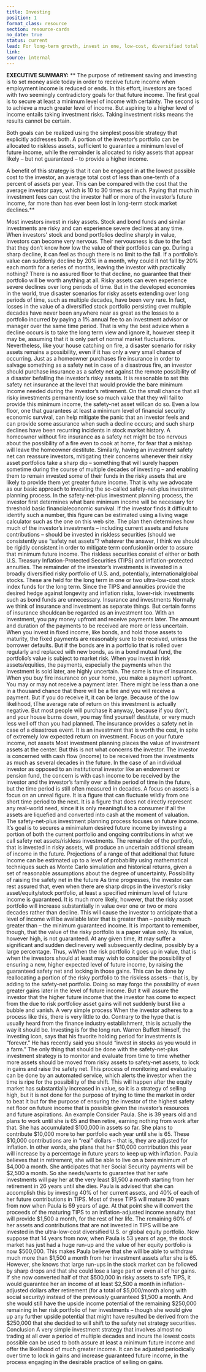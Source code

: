 ```yaml
---
title: Investing
position: 1
format_class: resource
section: resource-cards
no_date: true
status: current
lead: For long-term growth, invest in one, low-cost, diversified total market fund.
link: 
source: internal
---
```


**EXECUTIVE SUMMARY:**
**
The purpose of retirement saving and investing is to set money aside today in order to receive future income when employment income is reduced or ends.  In this effort, investors are faced with two seemingly contradictory goals for that future income. The first goal is to secure at least a minimum level of income with certainty. The second is to achieve a much greater level of income. But aspiring to a higher level of income entails taking investment risks. Taking investment risks means the results cannot be certain.

Both goals can be realized using the simplest possible strategy that explicitly addresses both. A portion of the investor’s portfolio can be allocated to riskless assets, sufficient to guarantee a minimum level of future income, while the remainder is allocated to risky assets that appear likely – but not guaranteed – to provide a higher income.

A benefit of this strategy is that it can be engaged in at the lowest possible cost to the investor, an average total cost of less than one-tenth of a percent of assets per year. This can be compared with the cost that the average investor pays, which is 10 to 30 times as much. Paying that much in investment fees can cost the investor half or more of the investor’s future income, far more than has ever been lost in long-term stock market declines.**


Most investors invest in risky assets. Stock and bond funds and similar investments are risky and can experience severe declines at any time. When investors’ stock and bond portfolios decline sharply in value, investors can become very nervous. Their nervousness is due to the fact that they don’t know how low the value of their portfolios can go. During a sharp decline, it can feel as though there is no limit to the fall. If a portfolio’s value can suddenly decline by 20% in a month, why could it not fall by 20% each month for a series of months, leaving the investor with practically nothing? There is no assured floor to that decline, no guarantee that their portfolio will be worth anything at all.
Risky assets can even experience severe declines over long periods of time. But in the developed economies in the world, true disaster scenarios for risky assets extending over long periods of time, such as multiple decades, have been very rare. In fact, losses in the value of a diversified stock portfolio persisting over multiple decades have never been anywhere near as great as the losses to a portfolio incurred by paying a 1% annual fee to an investment advisor or manager over the same time period. That is why the best advice when a decline occurs is to take the long term view and ignore it, however steep it may be, assuming that it is only part of normal market fluctuations.
Nevertheless, like your house catching on fire, a disaster scenario for risky assets remains a possibility, even if it has only a very small chance of occurring. Just as a homeowner purchases fire insurance in order to salvage something as a safety net in case of a disastrous fire, an investor should purchase insurance as a safety net against the remote possibility of a disaster befalling the investor’s risky assets.
It is reasonable to set this safety net insurance at the level that would provide the bare minimum income needed during the investor’s retirement. On the small chance that all risky investments permanently lose so much value that they will fail to provide this minimum income, the safety-net asset willcan do so.
Even a low floor, one that guarantees at least a minimum level of financial security economic survival, can help mitigate the panic that an investor feels and can provide some assurance when such a decline occurs; and such sharp declines have been recurring incidents in stock market history. A homeowner without fire insurance as a safety net might be too nervous about the possibility of a fire even to cook at home, for fear that a mishap will leave the homeowner destitute. Similarly, having an investment safety net can reassure investors, mitigating their concerns whenever their risky asset portfolios take a sharp dip – something that will surely happen sometime during the course of multiple decades of investing – and enabling them to remain invested some of their funds in the risky assets that are likely to provide them yet greater future income.
That is why we advocate as our basic approach to investing the so-called safety-net-plus investment planning process. In the safety-net-plus investment planning process, the investor first determines what bare minimum income will be necessary for threshold basic financialeconomic survival. If the investor finds it difficult to identify such a number, this figure can be estimated using a living wage calculator such as the one on this web site.
The plan then determines how much of the investor’s investments – including current assets and future contributions – should be invested in riskless securities (should we consistently use “safety net assets”?  whatever the answer, I think we should be rigidly consistent in order to mitigate term confusion)in order to assure that minimum future income. The riskless securities consist of either or both U.S. Treasury Inflation-Protected Securities (TIPS) and inflation-protected annuities.
The remainder of the investor’s investments is invested in a broadly diversified risky portfolio of U.S. and, potentially,  internationalglobal stocks. These are held for the long term in one or two ultra-low-cost stock index funds for the long term. Since the TIPS and annuities provide the desired hedge against longevity and inflation risks, lower-risk investments such as bond funds are unnecessary.
Insurance and investments
Normally we think of insurance and investment as separate things. But certain forms of  insurance shouldcan be regarded as an investment too. With an investment, you pay money upfront and receive payments later. The amount and duration of the payments to be received are more or less uncertain. When you invest in fixed income, like bonds, and hold those assets to maturity, the fixed payments are reasonably sure to be received, unless the borrower defaults. But if the bonds are in a portfolio that is rolled over regularly and replaced with new bonds, as in a bond mutual fund, the portfolio’s value is subject to market risk. When you invest in risk assets/equities, the payments, especially the payments when the investment is sold later, are highly uncertain.
The same is true of insurance. When you buy fire insurance on your home, you make a payment upfront. You may or may not receive a payment later. There might be less than a one in a thousand chance that there will be a fire and you will receive a payment. But if you do receive it, it can be large. Because of the low likelihood, tThe average rate of return on this investment is actually negative. But most people will purchase it anyway, because if you don’t, and your house burns down, you may find yourself destitute, or very much less well off than you had planned. The insurance provides a safety net in case of a disastrous event. It is an investment that is worth the cost, in spite of extremely low expected return on investment.
Focus on your future income, not assets
Most investment planning places the value of investment assets at the center. But this is not what concerns the investor. The investor is concerned with cash flow (income) to be received from the investments as much as several decades in the future. In the case of an individual investor as opposed to an institutional investor like an endowment or pension fund, the concern is with cash income to be received by the investor and the investor’s family over a finite period of time in the future, but the time period is still often measured in decades.
A focus on assets is a focus on an unreal figure. It is a figure that can fluctuate wildly from one short time period to the next. It is a figure that does not directly represent any real-world need, since it is only meaningful to a consumer if all the assets are liquefied and converted into cash at the moment of valuation.
The safety-net-plus investment planning process focuses on future income. It’s goal is to secures a minimalum desired future income by investing a portion of both the current portfolio and ongoing contributions in what we call safety net assets/riskless investments. The remainder of the portfolio, that is invested in risky assets, will produce an uncertain additional stream of income in the future. Projections of a range of that additional that future income can be estimated up to a level of probability using mathematical techniques such as Monte Carlo simulation and historical returns, given a set of reasonable assumptions about the degree of uncertainty.
Possibility of raising the safety net in the future
As time progresses, the investor can rest assured that, even when there are sharp drops in the investor’s risky asset/equity/stock portfolio, at least a specified minimum level of future income is guaranteed. It is much more likely, however, that the risky asset portfolio will increase substantially in value over one or two or more decades rather than decline. This will cause the investor to anticipate that a level of income will be available later that is greater than – possibly much greater than – the minimum guaranteed income.
It is important to remember, though, that the value of the risky portfolio is a paper value only. Its value, however high, is not guaranteed. At any given time, itt may suffer a significant and sudden declinevery well subsequently decline, possibly by a large percentage. Thus, wWhen the risk portfolio it goes up in value, that is when the investors should at least may wish to consider the possibility of ensuring a new, higher expected level of future income, by raising the guaranteed safety net and locking in those gains. This can be done by reallocating a portion of the risky portfolio to the riskless assets – that is, by adding to the safety-net portfolio. Doing so may forgo the possibility of even greater gains later in the level of future income. But it will assure the investor that the higher future income that the investor has come to expect from the due to risk portfolioy asset gains will not suddenly burst like a bubble and vanish.
A very simple process
When the investor adheres to a process like this, there is very little to do. Contrary to the hype that is usually heard from the finance industry establishment, this is actually the way it should be. Investing is for the long run. Warren Buffett himself, the investing icon, says that his favorite holding period for investments is “forever.” He has recently said you should “invest in stocks as you would in a farm.”
The only thing that should be done with the safety-net-plus investment strategy is to monitor and evaluate from time to time whether more assets should be moved from risky assets to safety-net assets, to lock in gains and raise the safety net. This process of monitoring and evaluating can be done by an automated service, which alerts the investor when the time is ripe for the possibility of the shift. This will happen after the equity market has substantially increased in value, so it is a strategy of selling high, but it is not done for the purpose of trying to time the market in order to beat it but for the purpose of ensuring the investor of the highest safety net floor on future income that is possible given the investor’s resources and future aspirations.
An example
Consider Paula. She is 39 years old and plans to work until she is 65 and then retire, earning nothing from work after that. She has accumulated $100,000 in assets so far. She plans to contribute $10,000 more to her portfolio each year until she is 65. These $10,000 contributions are in “real” dollars – that is, they are adjusted for inflation. In other words, she plans that her $10,000 contribution this year will increase by a percentage in future years to keep up with inflation.
Paula believes that in retirement, she will be able to live on a bare minimum of $4,000 a month. She anticipates that her Social Security payments will be $2,500 a month. So she needs/wants to guarantee that her safe investments will pay her at the very least $1,500 a month starting from her retirement in 26 years until she dies.
Paula is advised that she can accomplish this by investing 40% of her current assets, and 40% of each of her future contributions in TIPS. Most of these TIPS will mature 30 years from now when Paula is 69 years of age. At that point she will convert the proceeds of the maturing TIPS to an inflation-adjusted income annuity that will provide $1,500 a month, for the rest of her life.
The remaining 60% of her assets and contributions that are not invested in TIPS will be  are invested in the ultra-low-cost diversified U.S. or global equity portfolio.
Now suppose that 14 years from now, when Paula is 53 years of age, the stock market has just had a huge run-up and the value of her equity portfolio is now $500,000. This makes Paula believe that she will be able to withdraw much more than $1,500 a month from her investment assets after she is 65.
However, she knows that large run-ups in the stock market can be followed by sharp drops and that she could lose a large part or even all of her gains. If she now converted half of that $500,000 in risky assets to safe TIPS, it would guarantee her an income of at least $2,500 a month in inflation-adjusted dollars after retirement (for a total of $5,000/month along with social security) instead of the previously guaranteed $1,500 a month. And she would still have the upside income potential of the remaining $250,000 remaining in her risk portfolio of her investments – though she would give up any further upside potential that might have resulted be derived from the $250,000 that she decided to will shift to the safety net strategy securities.
Conclusion
A very simple investment strategy that involves almost no trading at all over a period of multiple decades and incurs the lowest costs possible can be used to both assure at least a minimum future income and offer the likelihood of much greater income. It can be adjusted periodically over time to lock in gains and increase guaranteed future income, in the process engaging in the desirable practice of selling on gains.
